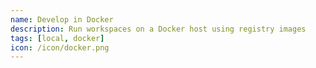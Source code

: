```yaml
---
name: Develop in Docker
description: Run workspaces on a Docker host using registry images
tags: [local, docker]
icon: /icon/docker.png
---
```

